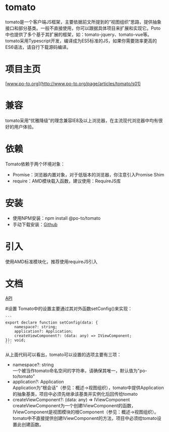 # tomato
tomato是一个客户端JS框架，主要依据前文所提到的“视图组织”思路，提供抽象接口和部分基类。一般不直接使用，你可以跟据具体项目来扩展和实现它。Poto中也提供了多个基于其扩展的框架，如：tomato-jquery、tomato-vue等。tomato采用Typescript开发，编译成为ES5标准的JS，如果你需要效率更高的ES6语法，请自行下载源码编译。

# 项目主页
[www.po-to.org](http://www.po-to.org/page/articles/tomato/s01)

# 兼容
tomato采用“优雅降级”的理念兼容IE8及以上浏览器，在主流现代浏览器中均有很好的用户体验。 

# 依赖
Tomato依赖于两个环境对象：
- Promise：浏览器内置对象，对于低版本的浏览器，你注意引入Promise Shim
- require：AMD模块载入函数，建议使用：RequireJS库

# 安装
- 使用NPM安装：npm install @po-to/tomato
- 手动下载安装：[Github](https://github.com/po-to/tomato)

# 引入
使用AMD标准模块化，推荐使用requireJS引入

# 文档
[API](http://www.po-to.org/static/api/tomato)

#设置
Tomato中的设置主要通过其对外函数setConfig()来实现：

    ```
	export declare function setConfig(data: {
	    namespace?: string;
	    application?: Application;
	    createViewComponent?: (data: any) => IViewComponent;
	}): void;
    ```
从上面代码可以看出，tomato可以设置的选项主要有三项：
- namespace?: string   
一个被当作tomato命名空间的字符串，请确保其唯一，默认值为"po-to/tomato"
- application?: Application   
Application为“根会话”（参见：概述->视图组织），tomato中提供Application的抽象基类，项目中必须先继承该基类并实例化后回传给tomato
- createViewComponent?: (data: any) => IViewComponent   
createViewComponent为一个创建IViewComponent的函数，IViewComponent是视图模块的根Component（参见：概述->视图组织）。tomato中不直接提供创建IViewComponent的方法，项目中必须给tomato设置此创建函数。
